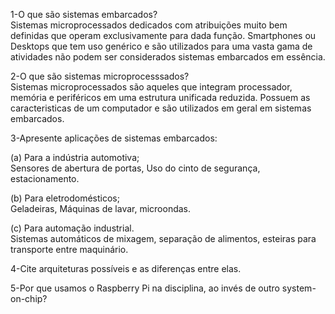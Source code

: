 1-O que são sistemas embarcados?
<br> Sistemas microprocessados dedicados com atribuições muito bem definidas que operam exclusivamente para dada função. Smartphones ou Desktops que tem uso genérico e são utilizados para uma vasta gama de atividades não podem ser considerados sistemas embarcados em essência.

2-O que são sistemas microprocesssados?
<br>Sistemas microprocessados são aqueles que integram processador, memória e periféricos em uma estrutura unificada reduzida. Possuem as caracteristicas de um computador e são utilizados em geral em sistemas embarcados.

3-Apresente aplicações de sistemas embarcados: 

(a) Para a indústria automotiva; 
<br> Sensores de abertura de portas, Uso do cinto de segurança, estacionamento.

(b) Para eletrodomésticos;
<br>Geladeiras, Máquinas de lavar, microondas.

(c) Para automação industrial.
<br>Sistemas automáticos de mixagem, separação de alimentos, esteiras para transporte entre maquinário. 

4-Cite arquiteturas possíveis e as diferenças entre elas.

5-Por que usamos o Raspberry Pi na disciplina, ao invés de outro system-on-chip?
